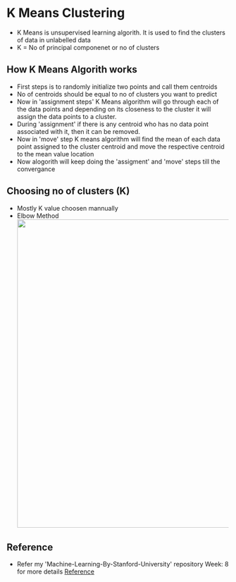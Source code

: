 # K Means Clustering
* K Means is unsupervised learning algorith. It is used to find the clusters of data in unlabelled data
* K = No of principal componenet or no of clusters

## How K Means Algorith works
* First steps is to randomly initialize two points and call them centroids
* No of centroids should be equal to no of clusters you want to predict
* Now in 'assignment steps'  K Means algorithm will go through each of the data points and depending on its closeness to the cluster it will assign the data points to a cluster.
* During 'assignment' if there is any centroid who has no data point associated with it, then it can be removed.
* Now in 'move' step  K means algorithm will find the mean of each data point assigned to the cluster centroid and move the respective centroid to the mean value location
* Now alogorith will keep doing the 'assigment' and 'move' steps till the convergance

## Choosing no of clusters (K)
* Mostly K value choosen mannually
* Elbow Method
  <img src="images/ElbowMethod.png" width="700">
  
## Reference
* Refer my 'Machine-Learning-By-Stanford-University' repository Week: 8 for more details
  [Reference](https://github.com/satishgunjal/Machine-Learning-By-Stanford-University/tree/master/Week_8)

